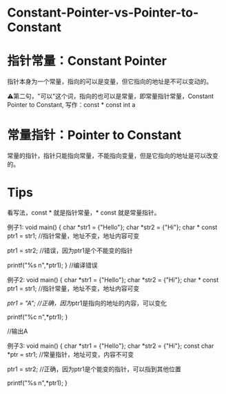# Constant-Pointer-vs-Pointer-to-Constant
 
# 指针常量：Constant Pointer
指针本身为一个常量，指向的可以是变量，但它指向的地址是不可以变动的。
 
⚠️第二句，"可以"这个词，指向的也可以是常量，即常量指针常量，Constant Pointer to Constant, 写作：const * const int a
 
# 常量指针：Pointer to Constant
常量的指针，指针只能指向常量，不能指向变量，但是它指向的地址是可以改变的。
 
# Tips
看写法，const * 就是指针常量，* const 就是常量指针。
 
 
 
例子1:
void main()
{
  char *str1 = {"Hello"};
  char *str2 = {"Hi"};
  char * const ptr1 = str1;   //指针常量，地址不变，地址内容可变
  
  ptr1 = str2; //错误，因为ptr1是个不能变的指针
  
  printf("%s n",*ptr1);
}
//编译错误
 
 
例子2:
void main()
{
  char *str1 = {"Hello"};
  char *str2 = {"Hi"};
  char * const ptr1 = str1;   //指针常量，地址不变，地址内容可变
  
  *ptr1 = "A"; //正确，因为*ptr1是指向的地址的内容，可以变化
  
  printf("%c n",*ptr1);
}
 
//输出A
 
 
例子3:
void main()
{
  char *str1 = {"Hello"};
  char *str2 = {"Hi"};
  const char *ptr = str1;   //常量指针，地址可变，内容不可变
  
  ptr1 = str2;  //正确，因为ptr1是个能变的指针，可以指到其他位置
  
  printf("%s n",*ptr1);
}
